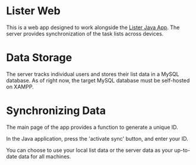 # Lister Web

This is a web app designed to work alongside the [Lister Java App](https://github.com/jamesL103/ListerApp). The server provides synchronization of the task lists across devices.

# Data Storage

The server tracks individual users and stores their list data in a MySQL database. As of right now, the target MySQL database must be self-hosted on XAMPP.

# Synchronizing Data

The main page of the app provides a function to generate a unique ID. 

In the Java application, press the 'activate sync' button, and enter your ID.

You can choose to use your local list data or the server data as your up-to-date data for all machines.